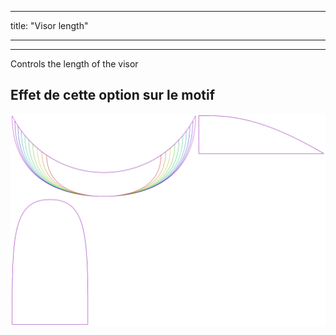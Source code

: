 - - -
title: "Visor length"
- - -

---

Controls the length of the visor

## Effet de cette option sur le motif

![Cette image montre l'effet de cette option en superposant plusieurs variantes qui ont une valeur différente pour cette option](holmes_visorlength_sample.svg "Effet de cette option sur le motif")
